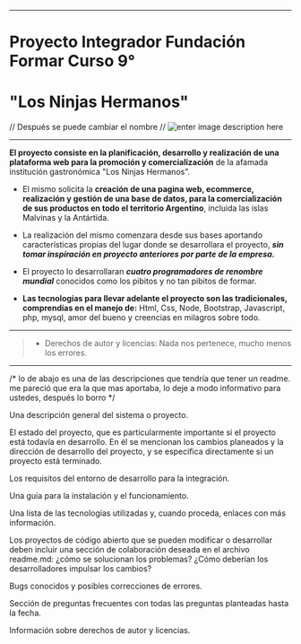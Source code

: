 ***
# Proyecto Integrador  Fundación     Formar Curso 9°



  

# "Los Ninjas Hermanos"

// Después se puede cambiar el nombre //
![enter image description here](https://i.ytimg.com/vi/3CgphUwEnyY/hqdefault.jpg)
***
  
 **El proyecto consiste en la planificación, desarrollo y realización de una plataforma web para la promoción y comercialización** de la afamada institución gastronómica "Los Ninjas Hermanos". 
 

 - El mismo solicita la **creación de una pagina web, ecommerce,
                  realización y gestión de una base de datos, para la
                  comercialización de sus productos en todo el territorio
                  Argentino**, incluida las islas Malvinas y la Antártida.

  

 - La realización del mismo comenzara desde sus bases aportando características propias del lugar donde se desarrollara el proyecto, ***sin tomar inspiración en proyecto anteriores por parte de la empresa.***

 - El proyecto lo desarrollaran ***cuatro programadores de renombre mundial*** conocidos como los pibitos y no tan pibitos de formar.

 - **Las tecnologías para llevar adelante el proyecto son las tradicionales, comprendías en el manejo de:** Html, Css, Node, Bootstrap, Javascript, php, mysql, amor del bueno y creencias en milagros sobre todo.
***
>   - Derechos de autor y licencias: Nada nos pertenece, mucho menos los errores.

***  

  

/* lo de abajo es una de las descripciones que tendría que tener un readme. me pareció que era la que mas aportaba, lo deje a modo informativo para ustedes, después lo borro */

  

  

Una descripción general del sistema o proyecto.

  

El estado del proyecto, que es particularmente importante si el proyecto está todavía en desarrollo. En él se mencionan los cambios planeados y la dirección de desarrollo del proyecto, y se especifica directamente si un proyecto está terminado.

  

Los requisitos del entorno de desarrollo para la integración.

  

Una guía para la instalación y el funcionamiento.

  

Una lista de las tecnologías utilizadas y, cuando proceda, enlaces con más información.

  

Los proyectos de código abierto que se pueden modificar o desarrollar deben incluir una sección de colaboración deseada en el archivo readme.md: ¿cómo se solucionan los problemas? ¿Cómo deberían los desarrolladores impulsar los cambios?

  

Bugs conocidos y posibles correcciones de errores.

  

Sección de preguntas frecuentes con todas las preguntas planteadas hasta la fecha.

  

Información sobre derechos de autor y licencias.
```
 